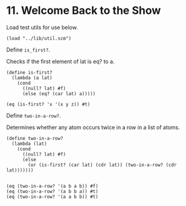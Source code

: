 # 11. Welcome Back to the Show


Load test utils for use below.

    (load "../lib/util.scm")


Define `is_first?`.

Checks if the first element of lat is eq? to a.

    (define is-first?
      (lambda (a lat)
        (cond
          ((null? lat) #f)
          (else (eq? (car lat) a)))))

    (eq (is-first? 'x '(x y z)) #t)


Define `two-in-a-row?`.

Determines whether any atom occurs twice in a row in a list of atoms.

    (define two-in-a-row?
      (lambda (lat)
        (cond
          ((null? lat) #f)
          (else
            (or (is-first? (car lat) (cdr lat)) (two-in-a-row? (cdr lat)))))))

          
    (eq (two-in-a-row? '(a b a b)) #f)
    (eq (two-in-a-row? '(a b b a)) #t)
    (eq (two-in-a-row? '(a a b b)) #t)
